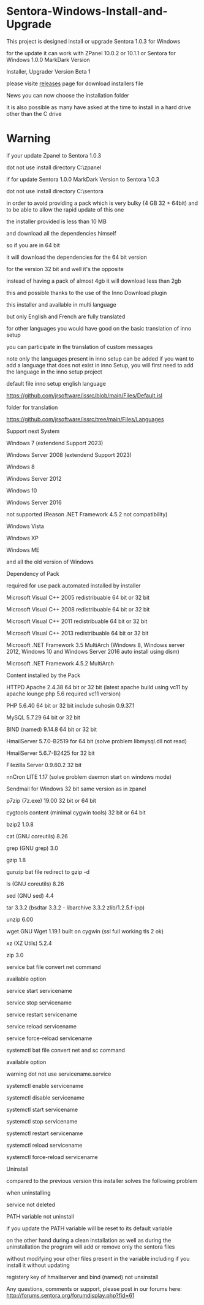 # Sentora-Windows-Install-and-Upgrade
This project is designed install or upgrade Sentora 1.0.3 for Windows

for the update it can work with ZPanel 10.0.2 or 10.1.1 or Sentora for Windows 1.0.0 MarkDark Version

Installer, Upgrader Version Beta 1

please visite <a href="../../releases/">releases</a> page for download installers file

News you can now choose the installation folder

it is also possible as many have asked at the time to install in a hard drive other than the C drive

# Warning

if your update Zpanel to Sentora 1.0.3

dot not use install directory C:\zpanel

if for update Sentora 1.0.0 MarkDark Version to Sentora 1.0.3

dot not use install directory C:\sentora

in order to avoid providing a pack which is very bulky (4 GB 32 + 64bit) and to be able to allow the rapid update of this one

the installer provided is less than 10 MB

and download all the dependencies himself

so if you are in 64 bit

it will download the dependencies for the 64 bit version

for the version 32 bit and well it's the opposite

instead of having a pack of almost 4gb it will download less than 2gb

this and possible thanks to the use of the Inno Download plugin

this installer and available in multi language

but only English and French are fully translated

for other languages you would have good on the basic translation of inno setup

you can participate in the translation of custom messages

note only the languages present in inno setup can be added if you want to add a language that does not exist in inno Setup, you will first need to add the language in the inno setup project


default file inno setup english language

https://github.com/jrsoftware/issrc/blob/main/Files/Default.isl

folder for translation

https://github.com/jrsoftware/issrc/tree/main/Files/Languages

Support next System

Windows 7 (extendend Support 2023)

Windows Server 2008 (extendend Support 2023)

Windows 8

Windows Server 2012

Windows 10

Windows Server 2016

not supported (Reason .NET Framework 4.5.2 not compatibility)

Windows Vista

Windows XP

Windows ME

and all the old version of Windows

Dependency of Pack

required for use pack automated installed by installer

Microsoft Visual C++ 2005 redistribuable 64 bit or 32 bit

Microsoft Visual C++ 2008 redistribuable 64 bit or 32 bit

Microsoft Visual C++ 2011 redistribuable 64 bit or 32 bit

Microsoft Visual C++ 2013 redistribuable 64 bit or 32 bit

Microsoft .NET Framework 3.5 MultiArch (Windows 8, Windows server 2012, Windows 10 and Windows Server 2016 auto install using dism)

Microsoft .NET Framework 4.5.2 MultiArch

Content installed by the Pack

HTTPD Apache 2.4.38 64 bit or 32 bit (latest apache build using vc11 by apache lounge php 5.6 required vc11 version)

PHP 5.6.40 64 bit or 32 bit include suhosin 0.9.37.1

MySQL 5.7.29 64 bit or 32 bit

BIND (named) 9.14.8 64 bit or 32 bit

HmailServer 5.7.0-B2519 for 64 bit (solve problem libmysql.dll not read)

HmailServer 5.6.7-B2425 for 32 bit

Filezilla Server 0.9.60.2 32 bit

nnCron LITE 1.17 (solve problem daemon start on windows mode)

Sendmail for Windows 32 bit same version as in zpanel

p7zip (7z.exe) 19.00 32 bit or 64 bit

cygtools content (minimal cygwin tools) 32 bit or 64 bit

bzip2 1.0.8 

cat (GNU coreutils) 8.26

grep (GNU grep) 3.0

gzip 1.8

gunzip bat file redirect to gzip -d

ls (GNU coreutils) 8.26

sed (GNU sed) 4.4

tar 3.3.2 (bsdtar 3.3.2 - libarchive 3.3.2 zlib/1.2.5.f-ipp)

unzip 6.00

wget GNU Wget 1.19.1 built on cygwin (ssl full working tls 2 ok)

xz (XZ Utils) 5.2.4

zip 3.0



service bat file convert net command

available option

service start servicename

service stop servicename

service restart servicename

service reload servicename

service force-reload servicename





systemctl bat file convert net and sc command

available option

warning dot not use servicename.service

systemctl enable servicename

systemctl disable servicename

systemctl start servicename

systemctl stop servicename

systemctl restart servicename

systemctl reload servicename

systemctl force-reload servicename

Uninstall

compared to the previous version this installer solves the following problem

when uninstalling

service not deleted

PATH variable not uninstall

if you update the PATH variable will be reset to its default variable

on the other hand during a clean installation as well as during the uninstallation the program will add or remove only the sentora files

without modifying your other files present in the variable including if you install it without updating

registery key of hmailserver and bind (named) not unsinstall


Any questions, comments or support, please post in our forums here: http://forums.sentora.org/forumdisplay.php?fid=61


